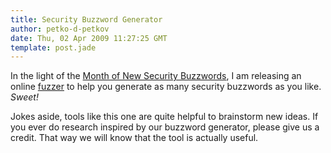 ```yaml
---
title: Security Buzzword Generator
author: petko-d-petkov
date: Thu, 02 Apr 2009 11:27:25 GMT
template: post.jade
---
```


In the light of the [Month of New Security Buzzwords](http://www.cgisecurity.com/2009/04/month-of-new-security-buzzwords.html), I am releasing an online [fuzzer](http://buzz.gnucitizen.org) to help you generate as many security buzzwords as you like. _Sweet!_

Jokes aside, tools like this one are quite helpful to brainstorm new ideas. If you ever do research inspired by our buzzword generator, please give us a credit. That way we will know that the tool is actually useful.
